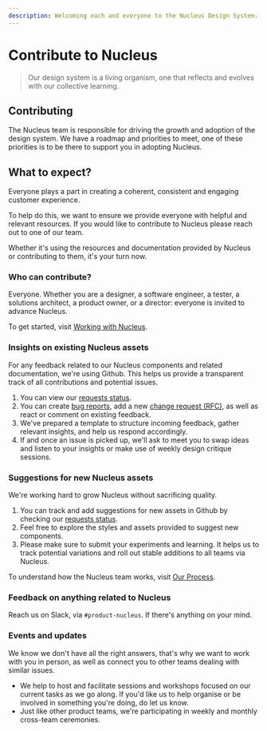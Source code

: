 ```yaml
---
description: Welcoming each and everyone to the Nucleus Design System.
---
```


# Contribute to Nucleus

> Our design system is a living organism, one that reflects and evolves with our collective learning.

## Contributing

The Nucleus team is responsible for driving the growth and adoption of the design system. We have a roadmap and priorities to meet, one of these priorities is to be there to support you in adopting Nucleus.

## What to expect?

Everyone plays a part in creating a coherent, consistent and engaging customer experience.

To help do this, we want to ensure we provide everyone with helpful and relevant resources. If you would like to contribute to Nucleus please reach out to one of our team.

Whether it's using the resources and documentation provided by Nucleus or contributing to them, it's your turn now.

### Who can contribute?

Everyone. Whether you are a designer, a software engineer, a tester, a solutions architect, a product owner, or a director: everyone is invited to advance Nucleus.

To get started, visit [Working with Nucleus](https://docs.britishgas.design/getting-started/working-with-nucleus).

### Insights on existing Nucleus assets

For any feedback related to our Nucleus components and related documentation, we're using Github. This helps us provide a transparent track of all contributions and potential issues.

1. You can view our [requests status](https://github.com/ConnectedHomes/nucleus/projects/6).
2. You can create [bug reports](https://github.com/ConnectedHomes/nucleus/issues/new?assignees=&labels=Bug&template=a--bug-report.md&title=[bug]%20[ns-COMPONENT]), add a new [change request (RFC)](https://github.com/ConnectedHomes/nucleus/issues/new?assignees=&labels=RFC,+draft&template=b--request-a-change.md&title=[RFC]+Title+of+the+request), as well as react or comment on existing feedback.
3. We've prepared a template to structure incoming feedback, gather relevant insights, and help us respond accordingly.
4. If and once an issue is picked up, we'll ask to meet you to swap ideas and listen to your insights or make use of weekly design critique sessions.

### Suggestions for new Nucleus assets

We're working hard to grow Nucleus without sacrificing quality.

1. You can track and add suggestions for new assets in Github by checking our [requests status](https://github.com/ConnectedHomes/nucleus/projects/6).
2. Feel free to explore the styles and assets provided to suggest new components.
3. Please make sure to submit your experiments and learning. It helps us to track potential variations and roll out stable additions to all teams via Nucleus.

To understand how the Nucleus team works, visit [Our Process](https://docs.britishgas.design/getting-started/our-process).

### Feedback on anything related to Nucleus

Reach us on Slack, via `#product-nucleus`. If there's anything on your mind.

### Events and updates

We know we don't have all the right answers, that's why we want to work with you in person, as well as connect you to other teams dealing with similar issues.

* We help to host and facilitate sessions and workshops focused on our current tasks as we go along. If you'd like us to help organise or be involved in something you're doing, do let us know.
* Just like other product teams, we're participating in weekly and monthly cross-team ceremonies.

